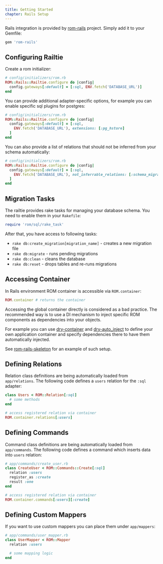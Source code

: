 ```yaml
---
title: Getting Started
chapter: Rails Setup
---
```


Rails integration is provided by
[rom-rails](https://github.com/rom-rb/rom-rails) project. Simply add it to your
Gemfile:

``` ruby
gem 'rom-rails'
```

## Configuring Railtie

Create a rom initializer:

``` ruby
# config/initializers/rom.rb
ROM::Rails::Railtie.configure do |config|
  config.gateways[:default] = [:sql, ENV.fetch('DATABASE_URL')]
end
```

You can provide additional adapter-specific options, for example you can enable
specific sql plugins for postgres:

``` ruby
# config/initializers/rom.rb
ROM::Rails::Railtie.configure do |config|
  config.gateways[:default] = [:sql,
    ENV.fetch('DATABASE_URL'), extensions: [:pg_hstore]
  ]
end
```

You can also provide a list of relations that should not be inferred from your
schema automatically:

``` ruby
# config/initializers/rom.rb
ROM::Rails::Railtie.configure do |config|
  config.gateways[:default] = [:sql,
    ENV.fetch('DATABASE_URL'), not_inferrable_relations: [:schema_migrations]
  ]
end
```

## Migration Tasks

The railtie provides rake tasks for managing your database schema. You need to
enable them in your `Rakefile`:

``` ruby
require 'rom/sql/rake_task'
```

After that, you have access to following tasks:

* `rake db:create_migration[migration_name]` - creates a new migration file
* `rake db:migrate` - runs pending migrations
* `rake db:clean` - cleans the database
* `rake db:reset` - drops tables and re-runs migrations

## Accessing Container

In Rails environment ROM container is accessible via `ROM.container`:

``` ruby
ROM.container # returns the container
```

Accessing the global container directly is considered as a bad practice. The
recommended way is to use a DI mechanism to inject specific ROM components as
dependencies into your objects.

For example you can use [dry-container](https://github.com/dryrb/dry-container)
and [dry-auto_inject](https://github.com/dryrb/dry-auto_inject) to define
your own application container and specify dependencies there to have them
automatically injected.

See [rom-rails-skeleton](https://github.com/solnic/rom-rails-skeleton) for an
example of such setup.

## Defining Relations

Relation class definitions are being automatically loaded from `app/relations`.
The following code defines a `users` relation for the `:sql` adapter:

``` ruby
class Users < ROM::Relation[:sql]
  # some methods
end

# access registered relation via container
ROM.container.relations[:users]
```

## Defining Commands

Command class definitions are being automatically loaded from `app/commands`.
The following code defines a command which inserts data into `users` relation:

``` ruby
# app/commands/create_user.rb
class CreateUser < ROM::Commands::Create[:sql]
  relation :users
  register_as :create
  result :one
end

# access registered relation via container
ROM.container.commands[:users][:create]
```

## Defining Custom Mappers

If you want to use custom mappers you can place them under `app/mappers`:

``` ruby
# app/commands/user_mapper.rb
class UserMapper < ROM::Mapper
  relation :users

  # some mapping logic
end
```

